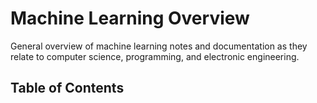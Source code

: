 # Machine Learning Overview

General overview of machine learning notes and documentation as they relate to computer science, programming, and electronic engineering.

## Table of Contents